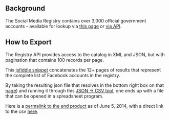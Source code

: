 ## Background

The Social Media Registry contains over 3,000 official government accounts - available for lookup via [this page](http://www.usa.gov/Contact/verify-social-media.shtml) or [via API](http://www.usa.gov/About/developer-resources/social-media-registry.shtml).  

## How to Export

The Registry API provides access to the catalog in XML and JSON, but with pagination that contains 100 records per page.  

This [jsfiddle snippet](http://jsfiddle.net/Vab7V/3/) concatenates the 12+ pages of results that represent the complete list of Facebook accounts in the registry.  

By taking the resulting json file that resolves in the bottom right box on that [page](http://jsfiddle.net/Vab7V/3/)) and running it through this [JSON -> CSV tool](http://konklone.io/json), one ends up with a file that can be opened in a spreadsheet program.  

Here is a [permalink to the end product](http://konklone.io/json/?id=644c62c159a300225b98) as of June 5, 2014, with a direct link to the csv [here](https://raw.githubusercontent.com/gbinal/SocialGov/patch-3/SMR-facebook-export_6-6-14.csv).  




